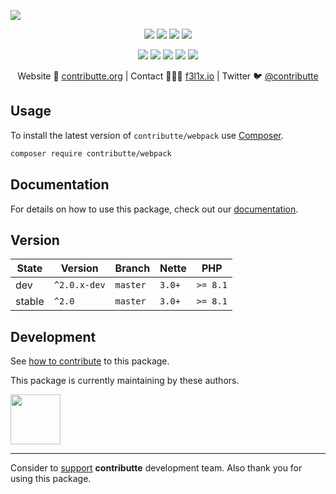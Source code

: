 ![](https://heatbadger.now.sh/github/readme/contributte/webpack/)

<p align=center>
  <a href="https://github.com/contributte/webpack/actions"><img src="https://badgen.net/github/checks/contributte/webpack/master"></a>
  <a href="https://codecov.io/gh/contributte/webpack"><img src="https://badgen.net/codecov/c/github/contributte/webpack"></a>
  <a href="https://packagist.org/packages/contributte/webpack"><img src="https://badgen.net/packagist/dm/contributte/webpack"></a>
  <a href="https://packagist.org/packages/contributte/webpack"><img src="https://badgen.net/packagist/v/contributte/webpack"></a>
</p>
<p align=center>
  <a href="https://packagist.org/packages/contributte/webpack"><img src="https://badgen.net/packagist/php/contributte/webpack"></a>
  <a href="https://github.com/contributte/webpack"><img src="https://badgen.net/github/license/contributte/webpack"></a>
  <a href="https://bit.ly/ctteg"><img src="https://badgen.net/badge/support/gitter/cyan"></a>
  <a href="https://bit.ly/cttfo"><img src="https://badgen.net/badge/support/forum/yellow"></a>
  <a href="https://contributte.org/partners.html"><img src="https://badgen.net/badge/sponsor/donations/F96854"></a>
</p>

<p align=center>
Website 🚀 <a href="https://contributte.org">contributte.org</a> | Contact 👨🏻‍💻 <a href="https://f3l1x.io">f3l1x.io</a> | Twitter 🐦 <a href="https://twitter.com/contributte">@contributte</a>
</p>

## Usage

To install the latest version of `contributte/webpack` use [Composer](https://getcomposer.org).

```bash
composer require contributte/webpack
```

## Documentation

For details on how to use this package, check out our [documentation](.docs).


## Version

| State       | Version      | Branch   | Nette    | PHP      |
|-------------|--------------|----------|----------|----------|
| dev         | `^2.0.x-dev` | `master` | `3.0+`   | `>= 8.1` |
| stable      | `^2.0`       | `master` | `3.0+`   | `>= 8.1` |

## Development

See [how to contribute](https://contributte.org/contributing.html) to this package.

This package is currently maintaining by these authors.

<a href="https://github.com/jiripudil">
  <img width="80" height="80" src="https://avatars1.githubusercontent.com/u/1042159?s=150&v=4">
</a>

-----

Consider to [support](https://contributte.org/partners.html) **contributte** development team.
Also thank you for using this package.
